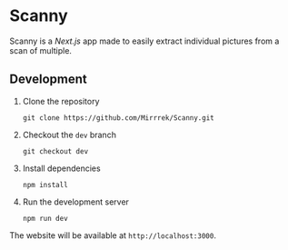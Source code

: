 # Scanny

Scanny is a _Next.js_ app made to easily extract individual pictures from a scan of multiple.

## Development

1. Clone the repository
    ```
    git clone https://github.com/Mirrrek/Scanny.git
    ```
2. Checkout the `dev` branch
    ```
    git checkout dev
    ```
3. Install dependencies
    ```
    npm install
    ```
3. Run the development server
    ```
    npm run dev
    ```

The website will be available at `http://localhost:3000`.
